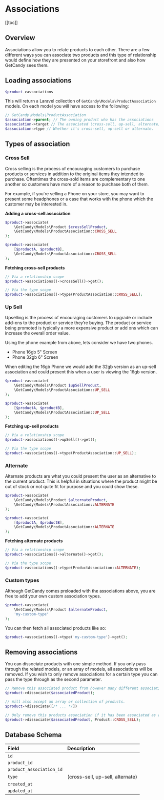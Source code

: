 # Associations

[[toc]]

## Overview

Associations allow you to relate products to each other. There are a few different ways you can associate two products and this type of relationship would define how they are presented on your storefront and also how GetCandy sees them.

## Loading associations

```php
$product->associations
```

This will return a Laravel collection of `GetCandy\Models\ProductAssociation` models. On each model you will have access to the following:

```php
// GetCandy\Models\ProductAssociation
$association->parent; // The owning product who has the associations
$association->target // The associated (cross-sell, up-sell, alternate) product.
$association->type // Whether it's cross-sell, up-sell or alternate.
```

## Types of association

### Cross Sell

Cross selling is the process of encouraging customers to purchase products or services in addition to the original items they intended to purchase. Oftentimes the cross-sold items are complementary to one another so customers have more of a reason to purchase both of them.

For example, if you're selling a Phone on your store, you may want to present some headphones or a case that works with the phone which the customer may be interested in.

**Adding a cross-sell association**

```php
$product->associate(
    \GetCandy\Models\Product $crossSellProduct,
    \GetCandy\Models\ProductAssociation::CROSS_SELL
);

$product->associate(
    [$productA, $productB],
    \GetCandy\Models\ProductAssociation::CROSS_SELL
);
```

**Fetching cross-sell products**

```php
// Via a relationship scope
$product->associations()->crossSell()->get();

// Via the type scope
$product->associations()->type(ProductAssociation::CROSS_SELL);
```

### Up Sell

Upselling is the process of encouraging customers to upgrade or include add-ons to the product or service they’re buying. The product or service being promoted is typically a more expensive product or add ons which can increase the overall order value.

Using the phone example from above, lets consider we have two phones.

- Phone 16gb 5" Screen
- Phone 32gb 6" Screen

When editing the 16gb Phone we would add the 32gb version as an up-sell association and could present this when a user is viewing the 16gb version.

```php
$product->associate(
    \GetCandy\Models\Product $upSellProduct,
    \GetCandy\Models\ProductAssociation::UP_SELL
);

$product->associate(
    [$productA, $productB],
    \GetCandy\Models\ProductAssociation::UP_SELL
);
```

**Fetching up-sell products**

```php
// Via a relationship scope
$product->associations()->upSell()->get();

// Via the type scope
$product->associations()->type(ProductAssociation::UP_SELL);
```

### Alternate

Alternate products are what you could present the user as an alternative to the current product. This is helpful in situations where the product might be out of stock or not quite fit for purpose and you could show these.

```php
$product->associate(
    \GetCandy\Models\Product $alternateProduct,
    \GetCandy\Models\ProductAssociation::ALTERNATE
);

$product->associate(
    [$productA, $productB],
    \GetCandy\Models\ProductAssociation::ALTERNATE
);
```

**Fetching alternate products**

```php
// Via a relationship scope
$product->associations()->alternate()->get();

// Via the type scope
$product->associations()->type(ProductAssociation::ALTERNATE);
```

### Custom types

Although GetCandy comes preloaded with the associations above, you are free to add your own custom association types.

```php
$product->associate(
    \GetCandy\Models\Product $alternateProduct,
    'my-custom-type'
);
```

You can then fetch all associated products like so:

```php
$product->associations()->type('my-custom-type')->get();
```

## Removing associations

You can dissociate products with one simple method. If you only pass through the related models, or an array of models, all associations will be removed. If you wish to only remove associations for a certain type you can pass the type through as the second parameter.

```php
// Remove this associated product from however many different association types it might have.
$product->dissociate($associatedProduct);

// Will also accept an array or collection of products.
$product->dissociate([/* ... */])

// Only remove this products association if it has been associated as a cross-sell.
$product->dissociate($associatedProduct, Product::CROSS_SELL);
```

## Database Schema

|Field|Description|
|:-|:-|
|`id`||
|`product_id`||
|`product_association_id`||
|`type`|(cross-sell, up-sell, alternate)|
|`created_at`||
|`updated_at`||
